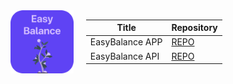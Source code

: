 <div style="display: flex; align-items: center">
    <img src="assets/EasyBalanceLogo.png" alt="Easy Balance Logo" width="20%" style="margin-right: 20px;" />
    <table>
        <thead>
            <tr>
                <th>Title</th>
                <th>Repository</th>
            </tr>
        </thead>
        <tbody>
            <tr>
                <td>EasyBalance APP</td>
                <td><a href="https://github.com/Taksato-Personal-Projects/easybalance-app">REPO</a></td>
            </tr>
            <tr>
                <td>EasyBalance API</td>
                <td><a href="https://github.com/Taksato-Personal-Projects/easybalance-api">REPO</a></td>
            </tr>
        </tbody>
    </table>
</div>
